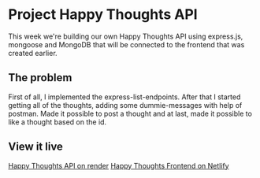# Project Happy Thoughts API

This week we're building our own Happy Thoughts API using express.js, mongoose and MongoDB that will be connected to the frontend that was created earlier.

## The problem

First of all, I implemented the express-list-endpoints. After that I started getting all of the thoughts, adding some dummie-messages with help of postman. Made it possible to post a thought and at last, made it possible to like a thought based on the id. 

## View it live

[Happy Thoughts API on render](https://happy-thoughts-api-q1ab.onrender.com)
[Happy Thoughts Frontend on Netlify](https://ericas-happy-thoughts.netlify.app/)
